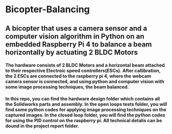 # Bicopter-Balancing
## A bicopter that uses a camera sensor and a computer vision algorithm in Python on an embedded Raspberry Pi 4 to balance a beam horizontally by actuating 2 BLDC Motors

#### The hardware consists of 2 BLDC Motors and a horizontal beam attached to their respective Electroic speed controllers(ESCs). After callibration, the 2 ESCs are connected to the raspberry pi 4, where the webcam camera sensor is connected, and using python and computer vision with some image processing techniques, the beam balanced.

#### In this repo, you can find the hardware design folder which contains all the Solidworks parts and assembly. In the open loops tests folder, you will find some python codes for applying image processing techniques on the captured images. In the closed loop folder, you will find the python codes for using the PID control on the raspberry pi. All technical detalis can be dound in the project report folder.
